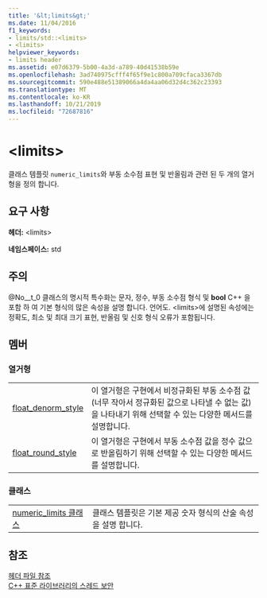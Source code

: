 ```yaml
---
title: '&lt;limits&gt;'
ms.date: 11/04/2016
f1_keywords:
- limits/std::<limits>
- <limits>
helpviewer_keywords:
- limits header
ms.assetid: e07d6379-5b00-4a3d-a789-40d41538b59e
ms.openlocfilehash: 3ad740975cfff4f65f9e1c800a709cfaca3367db
ms.sourcegitcommit: 590e488e51389066a4da4aa06d32d4c362c23393
ms.translationtype: MT
ms.contentlocale: ko-KR
ms.lasthandoff: 10/21/2019
ms.locfileid: "72687816"
---
```

# <a name="ltlimitsgt"></a>&lt;limits&gt;

클래스 템플릿 `numeric_limits`와 부동 소수점 표현 및 반올림과 관련 된 두 개의 열거형을 정의 합니다.

## <a name="requirements"></a>요구 사항

**헤더:** \<limits>

**네임스페이스:** std

## <a name="remarks"></a>주의

@No__t_0 클래스의 명시적 특수화는 문자, 정수, 부동 소수점 형식 및 **bool** C++ 을 포함 하 여 기본 형식의 많은 속성을 설명 합니다. 언어도. \<limits>에 설명된 속성에는 정확도, 최소 및 최대 크기 표현, 반올림 및 신호 형식 오류가 포함됩니다.

## <a name="members"></a>멤버

### <a name="enumerations"></a>열거형

|||
|-|-|
|[float_denorm_style](../standard-library/limits-enums.md#float_denorm_style)|이 열거형은 구현에서 비정규화된 부동 소수점 값(너무 작아서 정규화된 값으로 나타낼 수 없는 값)을 나타내기 위해 선택할 수 있는 다양한 메서드를 설명합니다.|
|[float_round_style](../standard-library/limits-enums.md#float_round_style)|이 열거형은 구현에서 부동 소수점 값을 정수 값으로 반올림하기 위해 선택할 수 있는 다양한 메서드를 설명합니다.|

### <a name="classes"></a>클래스

|||
|-|-|
|[numeric_limits 클래스](../standard-library/numeric-limits-class.md)|클래스 템플릿은 기본 제공 숫자 형식의 산술 속성을 설명 합니다.|

## <a name="see-also"></a>참조

[헤더 파일 참조](../standard-library/cpp-standard-library-header-files.md)\
[C++ 표준 라이브러리의 스레드 보안](../standard-library/thread-safety-in-the-cpp-standard-library.md)
